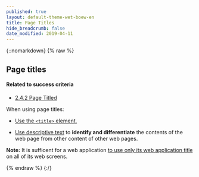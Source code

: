 ```yaml
---
published: true
layout: default-theme-wet-boew-en
title: Page Titles
hide_breadcrumb: false
date_modified: 2019-04-11
---
```

{::nomarkdown}
{% raw %}
<!-- Page Titles -->
<div class="row">
	<div class="mrgn-lft-md mrgn-rght-md">
		<h2 id="pgtitle" class="page-header">Page titles</h2>
	</div>
	<div class="col-md-4 pull-right">
		<div class="panel panel-default">
			<div class="panel-heading">
				<h4 class="panel-title">Related to success criteria</h4>
			</div>
			<div class="panel-body">
				<ul class="list-unstyled">
					<li><a href="https://www.w3.org/TR/2012/NOTE-UNDERSTANDING-WCAG20-20120103/navigation-mechanisms-title.html" rel="external">2.4.2 Page Titled</a></li>
				</ul>
			</div>
		</div>
	</div>
	<div class="mrgn-lft-md mrgn-rght-md">
		<p>When using page titles:</p>
		<ul>
			<li>
				<p><a href="https://www.w3.org/TR/2012/NOTE-WCAG20-TECHS-20120103/H25" rel="external" title="WCAG 2.0, Technique H25">Use the <code>&lt;title&gt;</code> element.</a></p>
			</li>
			<li>
				<p><a href="https://www.w3.org/TR/2012/NOTE-WCAG20-TECHS-20120103/G88" rel="external" title="WCAG 2.0, Technique G88">Use descriptive text</a> to <strong>identify and differentiate</strong> the contents of the web page from other content of other web pages.</p>
			</li>
		</ul>
		<div class="alert alert-info mrgn-tp-lg">
			<p id="webapptitle"><strong>Note:</strong> It is sufficent for a web application <a href="https://www.w3.org/TR/UNDERSTANDING-WCAG20/navigation-mechanisms-title.html" rel="external" title="WCAG 2.0, Understanding SC 2.4.2">to use only its web application title</a> on all of its web screens.</p>
		</div>
	</div>
</div>
{% endraw %}
{:/}
